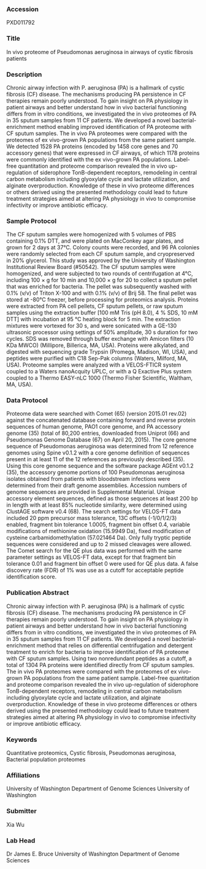 ### Accession
PXD011792

### Title
In vivo proteome of Pseudomonas aeruginosa in airways of cystic fibrosis patients

### Description
Chronic airway infection with P. aeruginosa (PA) is a hallmark of cystic fibrosis (CF) disease.  The mechanisms producing PA persistence in CF therapies remain poorly understood.  To gain insight on PA physiology in patient airways and better understand how in vivo bacterial functioning differs from in vitro conditions, we investigated the in vivo proteomes of PA in 35 sputum samples from 11 CF patients.  We developed a novel bacterial-enrichment method enabling improved identification of PA proteome with CF sputum samples.   The in vivo PA proteomes were compared with the proteomes of ex vivo-grown PA populations from the same patient sample.   We detected 1528 PA proteins (encoded by 1458 core genes and 70 accessory genes) that were expressed in CF airways, of which 1178 proteins were commonly identified with the ex vivo-grown PA populations.  Label-free quantitation and proteome comparison revealed the in vivo up-regulation of siderophore TonB-dependent receptors, remodeling in central carbon metabolism including glyoxylate cycle and lactate utilization, and alginate overproduction.  Knowledge of these in vivo proteome differences or others derived using the presented methodology could lead to future treatment strategies aimed at altering PA physiology in vivo to compromise infectivity or improve antibiotic efficacy.

### Sample Protocol
The CF sputum samples were homogenized with 5 volumes of PBS containing 0.1% DTT, and were plated on MacConkey agar plates, and grown for 2 days at 37°C.  Colony counts were recorded, and 96 PA colonies were randomly selected from each CF sputum sample, and cryopreserved in 20% glycerol.  This study was approved by the University of Washington Institutional Review Board (#50542). The CF sputum samples were homogenized, and were subjected to two rounds of centrifugation at 4°C, including 100 × g for 10 min and 10,000 × g for 20 to collect a sputum pellet that was enriched for bacteria.   The pellet was subsequently washed with 0.1% (v/v) of Triton X-100 and with 0.1% (v/v) of Brij 58.  The final pellet was stored at -80°C freezer, before processing for proteomics analysis. Proteins were extracted from PA cell pellets, CF sputum pellets, or raw sputum samples using the extraction buffer [100 mM Tris (pH 8.0), 4 % SDS, 10 mM DTT] with incubation at 95 °C heating block for 5 min.  The extraction mixtures were vortexed for 30 s, and were sonicated with a GE-130 ultrasonic processor using settings of 50% amplitude, 30 s duration for two cycles.  SDS was removed through buffer exchange with Amicon filters (10 KDa MWCO) (Millipore, Billerica, MA, USA).  Proteins were alkylated, and digested with sequencing grade Trypsin (Promega, Madison, WI, USA), and peptides were purified with C18 Sep-Pak columns (Waters, Milford, MA, USA).   Proteome samples were analyzed with a VELOS-FTICR system coupled to a Waters nanoAcquity UPLC, or with a Q Exactive Plus system coupled to a Thermo EASY-nLC 1000 (Thermo Fisher Scientific, Waltham, MA, USA).

### Data Protocol
Proteome data were searched with Comet (65) (version 2015.01 rev.02) against the concatenated database containing forward and reverse protein sequences of human genome, PAO1 core genome, and PA accessory genome (35) (total of 80,200 entries, downloaded from Uniprot (66) and Pseudomonas Genome Database (67) on April 20, 2015).  The core genome sequence of Pseudomonas aeruginosa was determined from 12 reference genomes using Spine v0.1.2 with a core genome definition of sequences present in at least 11 of the 12 references as previously described (35). Using this core genome sequence and the software package AGEnt v0.1.2 (35), the accessory genome portions of 100 Pseudomonas aeruginosa isolates obtained from patients with bloodstream infections were determined from their draft genome assemblies.  Accession numbers of genome sequences are provided in Supplemental Material.  Unique accessory element sequences, defined as those sequences at least 200 bp in length with at least 85% nucleotide similarity, were determined using ClustAGE software v0.4 (68).    The search settings for VELOS-FT data included 20 ppm precursor mass tolerance, 13C offsets (-1/0/1/2/3) enabled, fragment bin tolerance 1.0005, fragment bin offset 0.4, variable modifications of methionine oxidation (15.9949 Da), fixed modification of cysteine carbamidomethylation (57.021464 Da).  Only fully tryptic peptide sequences were considered and up to 2 missed cleavages were allowed.  The Comet search for the QE plus data was performed with the same parameter settings as VELOS-FT data, except for that fragment bin tolerance 0.01 and fragment bin offset 0 were used for QE plus data.  A false discovery rate (FDR) of 1% was use as a cutoff for acceptable peptide identification score.

### Publication Abstract
Chronic airway infection with P.&#xa0;aeruginosa (PA) is a hallmark of cystic fibrosis (CF) disease. The mechanisms producing PA persistence in CF therapies remain poorly understood. To gain insight on PA physiology in patient airways and better understand how in vivo bacterial functioning differs from in vitro conditions, we investigated the in vivo proteomes of PA in 35 sputum samples from 11 CF patients. We developed a novel bacterial-enrichment method that relies on differential centrifugation and detergent treatment to enrich for bacteria to improve identification of PA proteome with CF sputum samples. Using two nonredundant peptides as a cutoff, a total of 1304 PA proteins were identified directly from CF sputum samples. The in vivo PA proteomes were compared with the proteomes of ex vivo-grown PA populations from the same patient sample. Label-free quantitation and proteome comparison revealed the in vivo up-regulation of siderophore TonB-dependent receptors, remodeling in central carbon metabolism including glyoxylate cycle and lactate utilization, and alginate overproduction. Knowledge of these in vivo proteome differences or others derived using the presented methodology could lead to future treatment strategies aimed at altering PA physiology in vivo to compromise infectivity or improve antibiotic efficacy.

### Keywords
Quantitative proteomics, Cystic fibrosis, Pseudomonas aeruginosa, Bacterial population proteomes

### Affiliations
University of Washington Department of Genome Sciences
University of Washington

### Submitter
Xia Wu

### Lab Head
Dr James E. Bruce
University of Washington Department of Genome Sciences


